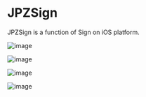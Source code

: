 # JPZSign
JPZSign is a function of Sign on iOS platform.

![image](https://github.com/xx040145/JPZSign/raw/master/images/1.png)

![image](https://github.com/xx040145/JPZSign/raw/master/images/2.png)

![image](https://github.com/xx040145/JPZSign/raw/master/images/3.png)

![image](https://github.com/xx040145/JPZSign/raw/master/images/4.png)
